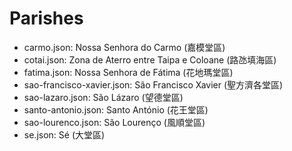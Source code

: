 # Parishes

* carmo.json: Nossa Senhora do Carmo (嘉模堂區)
* cotai.json: Zona de Aterro entre Taipa e Coloane (路氹填海區)
* fatima.json: Nossa Senhora de Fátima (花地瑪堂區)
* sao-francisco-xavier.json: São Francisco Xavier (聖方濟各堂區)
* sao-lazaro.json: São Lázaro (望德堂區)
* santo-antonio.json: Santo António (花王堂區)
* sao-lourenco.json: São Lourenço (風順堂區)
* se.json: Sé (大堂區)
